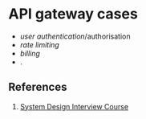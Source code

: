 
# API gateway cases
 - _user authentication_/authorisation
 - _rate limiting_
 - _billing_
 - .


## References
1. [System Design Interview Course](https://www.tryexponent.com/courses/system-design-interview/fundamentals-system-design/system-design-apis)